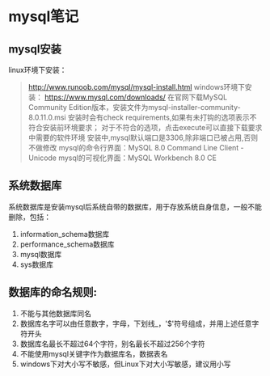 # mysql笔记

## mysql安装
linux环境下安装：
> http://www.runoob.com/mysql/mysql-install.html
windows环境下安装：
> https://www.mysql.com/downloads/
在官网下载MySQL Community Edition版本，安装文件为mysql-installer-community-8.0.11.0.msi
安装时会有check requirements,如果有未打钩的选项表示不符合安装前环境要求；
对于不符合的选项，点击execute可以直接下载要求中需要的软件环境
安装中,mysql默认端口是3306,除非端口已被占用,否则不做修改
mysql的命令行界面：MySQL 8.0 Command Line Client - Unicode
mysql的可视化界面：MySQL Workbench 8.0 CE

## 系统数据库
系统数据库是安装mysql后系统自带的数据库，用于存放系统自身信息，一般不能删除，包括：
1. information_schema数据库
2. performance_schema数据库
3. mysql数据库
4. sys数据库

## 数据库的命名规则:
1. 不能与其他数据库同名
2. 数据库名字可以由任意数字，字母，下划线_，'$'符号组成，并用上述任意字符开头
3. 数据库名最长不超过64个字符，别名最长不超过256个字符
4. 不能使用mysql关键字作为数据库名，数据表名
5. windows下对大小写不敏感，但Linux下对大小写敏感，建议用小写
